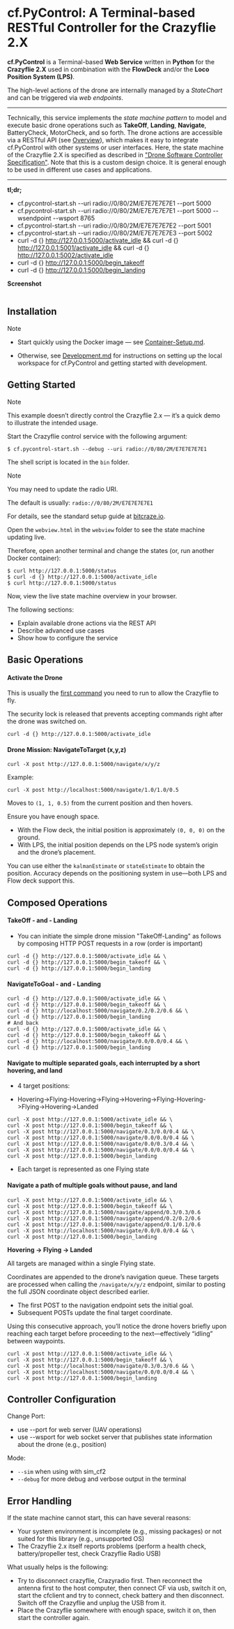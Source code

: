 # cf.PyControl: A Terminal-based RESTful Controller for the Crazyflie 2.X

**cf.PyControl** is a Terminal-based **Web Service** written in **Python** for the **Crazyflie 2.X** used in combination with the **FlowDeck** and/or the **Loco Position System (LPS)**.

The high-level actions of the drone are internally managed by a *StateChart* and can be triggered via *web endpoints*.

----

Technically, this service implements the *state machine pattern* to model and execute basic drone operations such as **TakeOff**, **Landing**, **Navigate**, BatteryCheck, MotorCheck, and so forth. The drone actions are accessible via a RESTful API (see [Overview](#overview)), which makes it easy to integrate cf.PyControl with other systems or user interfaces. 
Here, the state machine of the Crazyflie 2.X is specified as described in ["Drone Software Controller Specification"](Development.md#drone-software-controller-specification). 
Note that this is a custom design choice. 
It is general enough to be used in different use cases and applications.

----

**tl;dr;**

- cf.pycontrol-start.sh --uri radio://0/80/2M/E7E7E7E7E1 --port 5000
- cf.pycontrol-start.sh --uri radio://0/80/2M/E7E7E7E7E1 --port 5000 --wsendpoint --wsport 8765
- cf.pycontrol-start.sh --uri radio://0/80/2M/E7E7E7E7E2 --port 5001
- cf.pycontrol-start.sh --uri radio://0/80/2M/E7E7E7E7E3 --port 5002
- curl -d {} http://127.0.0.1:5000/activate_idle && curl -d {} http://127.0.0.1:5001/activate_idle && curl -d {} http://127.0.0.1:5002/activate_idle
- curl -d {} http://127.0.0.1:5000/begin_takeoff
- curl -d {} http://127.0.0.1:5000/begin_landing

**Screenshot**

<img src="docs/cf-pycontrol-terminal-screenshot.jpg" alt="" style="zoom: 54%;" />

## Installation

> [!NOTE]
>
> - Start quickly using the Docker image — see [Container-Setup.md](Container-Setup.md).
>
> - Otherwise, see [Development.md](Development.md) for instructions on setting up the local workspace for cf.PyControl and getting started with development.

## Getting Started

> [!NOTE]
>
> This example doesn’t directly control the Crazyflie 2.x — it’s a quick demo to illustrate the intended usage.

Start the Crazyflie control service with the following argument:

```shell
$ cf.pycontrol-start.sh --debug --uri radio://0/80/2M/E7E7E7E7E1
```

The shell script is located in the `bin` folder.

> [!NOTE]
>
> You may need to update the radio URI.
>
> The default is usually: `radio://0/80/2M/E7E7E7E7E1`
>
> For details, see the standard setup guide at [bitcraze.io](https://www.bitcraze.io/).

Open the `webview.html` in the `webview` folder to see the state machine updating live.

Therefore, open another terminal and change the states (or, run another Docker container):

```shell
$ curl http://127.0.0.1:5000/status
$ curl -d {} http://127.0.0.1:5000/activate_idle
$ curl http://127.0.0.1:5000/status
```

Now, view the live state machine overview in your browser.

The following sections:
  - Explain available drone actions via the REST API
  - Describe advanced use cases
  - Show how to configure the service

## Basic Operations

#### Activate the Drone

This is usually the <u>first command</u> you need to run to allow the Crazyflie to fly.

The security lock is released that prevents accepting commands right after the drone was switched on.

```shell
curl -d {} http://127.0.0.1:5000/activate_idle
```

#### Drone Mission: NavigateToTarget (x,y,z)

```shell
curl -X post http://127.0.0.1:5000/navigate/x/y/z
```

Example:

```shell
curl -X post http://localhost:5000/navigate/1.0/1.0/0.5
```

Moves to `(1, 1, 0.5)` from the current position and then hovers.

Ensure you have enough space.

- With the Flow deck, the initial position is approximately `(0, 0, 0)` on the ground.
- With LPS, the initial position depends on the LPS node system’s origin and the drone’s placement.

You can use either the `kalmanEstimate` or `stateEstimate` to obtain the position.
 Accuracy depends on the positioning system in use—both LPS and Flow deck support this.

## Composed Operations

#### TakeOff - and - Landing

- You can initiate the simple drone mission "TakeOff-Landing" as follows by composing HTTP POST requests in a row (order is important)

```shell
curl -d {} http://127.0.0.1:5000/activate_idle && \
curl -d {} http://127.0.0.1:5000/begin_takeoff && \
curl -d {} http://127.0.0.1:5000/begin_landing
```

#### NavigateToGoal - and - Landing

```shell
curl -d {} http://127.0.0.1:5000/activate_idle && \
curl -d {} http://127.0.0.1:5000/begin_takeoff && \
curl -d {} http://localhost:5000/navigate/0.2/0.2/0.6 && \
curl -d {} http://127.0.0.1:5000/begin_landing
# And back
curl -d {} http://127.0.0.1:5000/activate_idle && \
curl -d {} http://127.0.0.1:5000/begin_takeoff && \
curl -d {} http://localhost:5000/navigate/0.0/0.0/0.4 && \
curl -d {} http://127.0.0.1:5000/begin_landing
```

#### Navigate to multiple separated goals, each interrupted by a short hovering, and land

- 4 target positions: 

- Hovering->Flying-Hovering->Flying->Hovering->Flying-Hovering->Flying->Hovering->Landed

```shell
curl -X post http://127.0.0.1:5000/activate_idle && \
curl -X post http://127.0.0.1:5000/begin_takeoff && \
curl -X post http://127.0.0.1:5000/navigate/0.3/0.0/0.4 && \
curl -X post http://127.0.0.1:5000/navigate/0.0/0.0/0.4 && \
curl -X post http://127.0.0.1:5000/navigate/0.0/0.3/0.4 && \
curl -X post http://127.0.0.1:5000/navigate/0.0/0.0/0.4 && \
curl -X post http://127.0.0.1:5000/begin_landing
```

- Each target is represented as one Flying state

#### Navigate a path of multiple goals without pause, and land

```shell
curl -X post http://127.0.0.1:5000/activate_idle && \
curl -X post http://127.0.0.1:5000/begin_takeoff && \
curl -X post http://127.0.0.1:5000/navigate/append/0.3/0.3/0.6
curl -X post http://127.0.0.1:5000/navigate/append/0.2/0.2/0.6
curl -X post http://127.0.0.1:5000/navigate/append/0.1/0.1/0.6
curl -X post http://localhost:5000/navigate/0.0/0.0/0.4 && \
curl -X post http://127.0.0.1:5000/begin_landing
```

**Hovering → Flying → Landed**

All targets are managed within a single Flying state.

Coordinates are appended to the drone’s navigation queue.
 These targets are processed when calling the `/navigate/x/y/z` endpoint, similar to posting the full JSON coordinate object described earlier.

- The first POST to the navigation endpoint sets the initial goal.
- Subsequent POSTs update the final target coordinate.

Using this consecutive approach, you’ll notice the drone hovers briefly upon reaching each target before proceeding to the next—effectively “idling” between waypoints.

```shell
curl -X post http://127.0.0.1:5000/activate_idle && \
curl -X post http://127.0.0.1:5000/begin_takeoff && \
curl -X post http://localhost:5000/navigate/0.3/0.3/0.6 && \
curl -X post http://localhost:5000/navigate/0.0/0.0/0.4 && \
curl -X post http://127.0.0.1:5000/begin_landing
```


## Controller Configuration

Change Port:

- use --port for web server (UAV operations)
- use --wsport for web socket server that publishes state information about the drone (e.g., position)

[//]: # (Change Name of drone &#40;important for multi-UAV scenarios&#41;: )

Mode: 

- `--sim` when using with sim_cf2
- `--debug` for more debug and verbose output in the terminal

## Error Handling

If the state machine cannot start, this can have several reasons:

- Your system environment is incomplete (e.g., missing packages) or not suited for this library (e.g., unsupported OS)
- The Crazyflie 2.x itself reports problems (perform a health check, battery/propeller test, check Crazyflie Radio USB)

What usually helps is the following:

- Try to disconnect crazyflie, Crazyradio first. Then reconnect the antenna first to the host computer, then connect CF via usb, switch it on, start the cfclient and try to connect, check battery and then disconnect. Switch off the Crazyflie and unplug the USB from it. 
- Place the Crazyflie somewhere with enough space, switch it on, then start the controller again.

